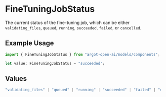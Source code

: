 # FineTuningJobStatus

The current status of the fine-tuning job, which can be either `validating_files`, `queued`, `running`, `succeeded`, `failed`, or `cancelled`.

## Example Usage

```typescript
import { FineTuningJobStatus } from "argot-open-ai/models/components";

let value: FineTuningJobStatus = "succeeded";
```

## Values

```typescript
"validating_files" | "queued" | "running" | "succeeded" | "failed" | "cancelled"
```